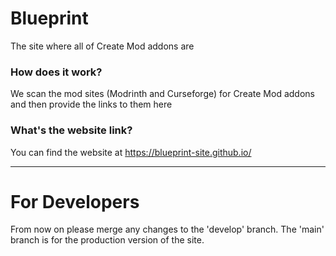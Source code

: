 # Blueprint
The site where all of Create Mod addons are

### How does it work?
We scan the mod sites (Modrinth and Curseforge) for Create Mod addons and then provide the links to them here

### What's the website link?
You can find the website at https://blueprint-site.github.io/

---
# For Developers

From now on please merge any changes to the 'develop' branch.
The 'main' branch is for the production version of the site.